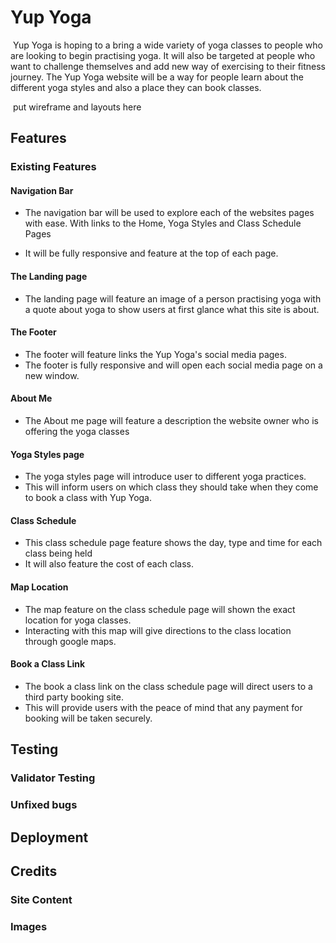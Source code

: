 # Yup Yoga

 Yup Yoga is hoping to a bring a wide variety of yoga classes to people who are looking to begin practising yoga. It will also be targeted at people who want to challenge themselves and add new way of exercising to their fitness journey. The Yup Yoga website will be a way for people learn about the different yoga styles and also a place they can book classes.

 put wireframe and layouts here

## Features

### Existing Features

#### Navigation Bar

- The navigation bar will be used to explore each of the websites pages with ease. With links to the Home, Yoga Styles and Class Schedule Pages

- It will be fully responsive and feature at the top of each page.

#### The Landing page

- The landing page will feature an image of a person practising yoga with a quote about yoga to show users at first glance what this site is about.

#### The Footer

- The footer will feature links the Yup Yoga's social media pages.
- The footer is fully responsive and will open each social media page on a new window.

#### About Me

- The About me page will feature a description the website owner who is offering the yoga classes

#### Yoga Styles page

- The yoga styles page will introduce user to different yoga practices.
- This will inform users on which class they should take when they come to book a class with Yup Yoga.

#### Class Schedule

- This class schedule page feature shows the day, type and time for each class being held
- It will also feature the cost of each class.

#### Map Location

- The map feature on the class schedule page will shown the exact location for yoga classes.
- Interacting with this map will give directions to the class location through google maps.

#### Book a Class Link

- The book a class link on the class schedule page will direct users to a third party booking site.
- This will provide users with the peace of mind that any payment for booking will be taken securely.

## Testing

### Validator Testing

### Unfixed bugs

## Deployment

## Credits

### Site Content

### Images
